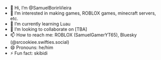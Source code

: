 - 👋 Hi, I’m @SamuelBorinVieira
- 👀 I’m interested in making games, ROBLOX games, minecraft servers, etc.
- 🌱 I’m currently learning Luau
- 💞️ I’m looking to collaborate on [TBA]
- 📫 How to reach me: ROBLOX (SamuelGamerYT65), Bluesky (@srcookiee.swifties.social)
- 😄 Pronouns: he/him
- ⚡ Fun fact: skibidi

<!---
SamuelBorinVieira/SamuelBorinVieira is a ✨ special ✨ repository because its `README.md` (this file) appears on your GitHub profile.
You can click the Preview link to take a look at your changes.
--->
